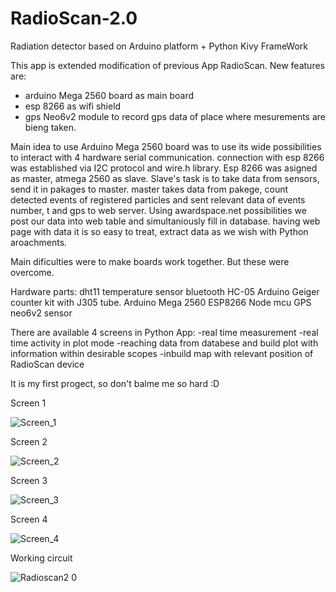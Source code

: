# RadioScan-2.0
Radiation detector based on Arduino platform + Python Kivy FrameWork

This app is extended modification of previous App RadioScan. New features are:
- arduino Mega 2560 board as main board
- esp 8266 as wifi shield
- gps Neo6v2 module to record gps data of place where mesurements are bieng taken.

Main idea to use Arduino Mega 2560 board was to use its wide possibilities to interact with 4 hardware serial communication. 
connection with esp 8266 was established via I2C protocol and wire.h library. 
Esp 8266 was asigned as master, atmega 2560 as slave. Slave's task is to take data from sensors, send it in pakages to master. 
master takes data from pakege, count detected events of registered particles and sent relevant data of events number, t and gps to web server.
Using awardspace.net possibilities we post our data into web table and simultaniously fill in database. having web page with data it is so easy to treat, 
extract data as we wish with Python aroachments. 
 
Main dificulties were to make boards work together. But these were overcome. 

Hardware parts:
dht11 temperature sensor
bluetooth HC-05
Arduino Geiger counter kit with J305 tube.
Arduino Mega 2560
ESP8266 Node mcu
GPS neo6v2 sensor


There are available 4 screens in Python App:
-real time measurement
-real time activity in plot mode
-reaching data from databese and build plot with information within desirable scopes
-inbuild map with relevant position of RadioScan device


It is my first progect, so don't balme me so hard :D



Screen 1

![Screen_1](https://github.com/techmadman/RadioScan-2.0/assets/130900888/dfe6584a-280d-49fe-818d-13ac8b504822)


Screen 2

![Screen_2](https://github.com/techmadman/RadioScan-2.0/assets/130900888/3f3ee40b-7056-412a-848d-80bf6ca59cbc)

Screen 3

![Screen_3](https://github.com/techmadman/RadioScan-2.0/assets/130900888/84956186-d10b-4cb5-ba2f-dcecb404d141)

Screen 4

![Screen_4](https://github.com/techmadman/RadioScan-2.0/assets/130900888/2c3a38db-15b6-418c-a160-cf782b9e73d7)

Working circuit

![Radioscan2 0](https://github.com/techmadman/RadioScan-2.0/assets/130900888/3055053e-b350-4bd5-b58b-30c1cda79114)




